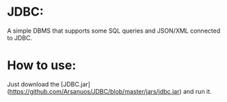 # JDBC:
A simple DBMS that supports some SQL queries and JSON/XML connected 
to JDBC. 

# How to use:
Just download the [JDBC.jar] (https://github.com/Arsanuos/JDBC/blob/master/jars/jdbc.jar) and run it.
